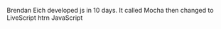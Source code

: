
Brendan  Eich developed js in 10 days. It called Mocha then changed to LiveScript htrn JavaScript

